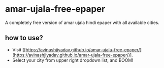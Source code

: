 # amar-ujala-free-epaper
A completely free version of amar ujala hindi epaper with all available cities.
## how to use?

 - Visit [[https://avinashjiyadav.github.io/amar-ujala-free-epaper/](https://avinashjiyadav.github.io/amar-ujala-free-epaper/)]. 
 - Select your city from upper right dropdown list, and BOOM!
